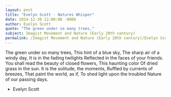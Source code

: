 ```yaml
---
layout: post
title: "Evelyn Scott - Natures Whisper"
date: 2024-12-30 12:00:00 -0000
author: Evelyn Scott
quote: "The green under so many trees,"
subject: Imagist Movement and Nature (Early 20th century)
permalink: /Imagist Movement and Nature (Early 20th century)/Evelyn Scott/Evelyn Scott - Natures Whisper
---
```


The green under so many trees,
This hint of a blue sky,
The sharp air of a windy day,
It is in the fading twilights
Reflected in the faces of your friends.
You shall read the beauty of closed flowers,
This haunting color
Of dried grass in the sun.
It is the solitude, the moments,
Ruffled by currents of breezes,
That paint the world, as if,
To shed light upon the troubled
Nature of our passing days.

- Evelyn Scott
